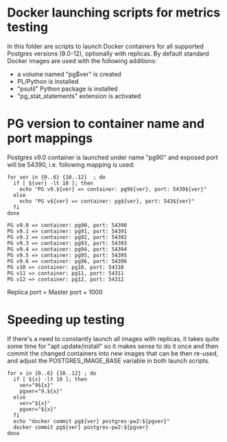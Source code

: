 # Docker launching scripts for metrics testing

In this folder are scripts to launch Docker containers for all supported Postgres versions (9.0-12), optionally with replicas.
By default standard Docker images are used with the following additions:

* a volume named "pg$ver" is created
* PL/Python is installed
* "psutil" Python package is installed
* "pg_stat_statements" extension is activated

# PG version to container name and port mappings

Postgres v9.0 container is launched under name "pg90" and exposed port will be 54390, i.e. following mapping is used:

```
for ver in {0..6} {10..12}  ; do
  if [ ${ver} -lt 10 ]; then
    echo "PG v9.${ver} => container: pg9${ver}, port: 5439${ver}"
  else
    echo "PG v${ver} => container: pg${ver}, port: 543${ver}"
  fi
done

PG v9.0 => container: pg90, port: 54390
PG v9.1 => container: pg91, port: 54391
PG v9.2 => container: pg92, port: 54392
PG v9.3 => container: pg93, port: 54393
PG v9.4 => container: pg94, port: 54394
PG v9.5 => container: pg95, port: 54395
PG v9.6 => container: pg96, port: 54396
PG v10 => container: pg10, port: 54310
PG v11 => container: pg11, port: 54311
PG v12 => container: pg12, port: 54312
```

Replica port = Master port + 1000

# Speeding up testing

If there's a need to constantly launch all images with replicas, it takes quite some time for "apt update/install" so it
makes sense to do it once and then commit the changed containers into new images that can be then re-used, and adjust the
POSTGRES_IMAGE_BASE variable in both launch scripts.

```
for x in {0..6} {10..12} ; do
  if [ ${x} -lt 10 ]; then
    ver="9${x}"
    pgver="9.${x}"
  else
    ver="${x}"
    pgver="${x}"
  fi
  echo "docker commit pg${ver} postgres-pw2:${pgver}"
  docker commit pg${ver} postgres-pw2:${pgver}
done
```
